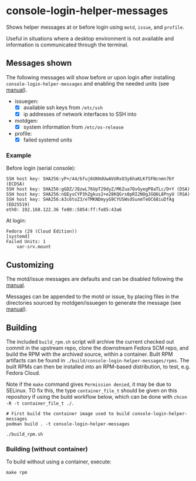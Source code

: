 # console-login-helper-messages

Shows helper messages at or before login using `motd`, `issue`, and `profile`.

Useful in situations where a desktop environment is not available and information is communicated through the terminal.

## Messages shown

The following messages will show before or upon login after installing `console-login-helper-messages` and enabling the needed units (see [manual](manual.md)).

- issuegen:
    - [x] available ssh keys from `/etc/ssh`
    - [x] ip addresses of network interfaces to SSH into
- motdgen:
    - [x] system information from `/etc/os-release`
- profile:
    - [x] failed systemd units

### Example

Before login (serial console):

```
SSH host key: SHA256:yP+/44/bfuj6UKHdUwAVURsO3y6haKLKfSFNcnmn7bY (ECDSA)
SSH host key: SHA256:gGDZ/JQzwL76UpT29dyZ/M6Zua7QvGyegP8aTLc/D+Y (DSA)
SSH host key: SHA256:nQEysCYP3hZgkus2+e28KQGrs0pRI2NOgJGQ6L8PnyU (RSA)
SSH host key: SHA256:A3c6toZ3/eTMKNDmyyG9CYUSWsdSunmTeOC68iuDfAg (ED25519)
eth0: 192.168.122.36 fe80::5054:ff:fe85:43a6
```

At login:

```
Fedora (29 (Cloud Edition))
[systemd]
Failed Units: 1
    var-srv.mount
```

## Customizing

The motd/issue messages are defaults and can be disabled following the [manual](manual.md#Disabling-messages).

Messages can be appended to the motd or issue, by placing
files in the directories sourced by motdgen/issuegen to generate
the message (see [manual](manual.md#Appending-messages)).

## Building

The included `build_rpm.sh` script will archive the current checked out
commit in the upstream repo, clone the downstream Fedora SCM repo,
and build the RPM with the archived source, within a container.
Built RPM artifacts can be found in `./build/console-login-helper-messages/rpms`.
The built RPMs can then be installed into an RPM-based distribution,
to test, e.g. Fedora Cloud.

Note if the `make` command gives `Permission denied`, it may be
due to SELinux. TO fix this, the type `container_file_t` should be
given on this repository if using the build workflow below, which
can be done with `chcon -R -t container_file_t ./`.

```
# First build the container image used to build console-login-helper-messages
podman build . -t console-login-helper-messages

./build_rpm.sh
```

### Building (without container)

To build without using a container, execute:

```
make rpm
```
